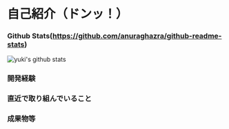 # 自己紹介（ドンッ！）

### Github Stats(https://github.com/anuraghazra/github-readme-stats)
![yuki's github stats](https://github-readme-stats.vercel.app/api?username=yuki-snow1823&show_icons=true&theme=radical)

### 開発経験
### 直近で取り組んでいること
### 成果物等
